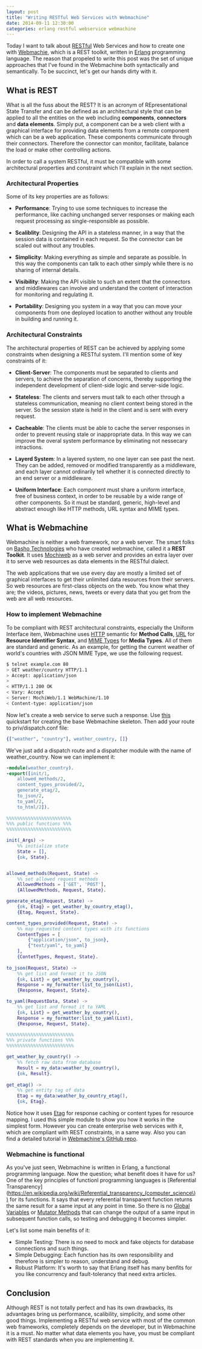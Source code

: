 ```yaml
---
layout: post
title: "Writing RESTful Web Services with Webmachine"
date: 2014-09-11 12:30:00
categories: erlang restful webservice webmachine
---
```


Today I want to talk about [RESTful](https://en.wikipedia.org/wiki/Representational_state_transfer) Web Services and how to create one with [Webmachie](https://github.com/basho/webmachine), which is a REST toolkit, written in [Erlang](https://en.wikipedia.org/wiki/Erlang_(programming_language)) programming language. The reason that propeled to write this post was the set of unique approaches that I've found in the Webmachine both syntactically and semantically. To be succinct, let's get our hands dirty with it. 

## What is REST
What is all the fuss about the REST? It is an acronym of REpresentational State Transfer and can be defined as an architectural style that can be applied to all the entities on the web including __components__, __connectors__ and __data elements__. Simply put, a component can be a web client with a graphical interface for providing data elements from a remote component which can be a web application. These components communicate through their connectors. Therefore the connector can monitor, facilitate, balance the load or make other controlling actions.

In order to call a system RESTful, it must be compatible with some architectural properties and constraint which I'll explain in the next section.

### Architectural Properties
Some of its key properties are as follows:

- __Performance__: Trying to use some techniques to increase the performance, like caching unchanged server responses or making each request processing as single-responsible as possible.

- __Scaliblity__: Designing the API in a stateless manner, in a way that the session data is contained in each request. So the connector can be scaled out without any troubles.

- __Simplicity__: Making everything as simple and separate as possible. In this way the components can talk to each other simply while there is no sharing of internal details.

- __Visibility__: Making the API visible to such an extent that the connectors and middlewares can involve and understand the content of interaction for monitoring and regulating it.

- __Portability__: Designing you system in a way that you can move your components from one deployed location to another without any trouble in building and running it.

### Architectural Constraints
The architectural properties of REST can be achieved by applying some constraints when designing a RESTful system. I'll mention some of key constraints of it:

- __Client-Server__: The components must be separated to clients and servers, to achieve the separation of concerns, thereby supporting the independent development of client-side logic and server-side logic.

- __Stateless__: The clients and servers must talk to each other through a stateless communication, meaning no client context being stored in the server. So the session state is held in the client and is sent with every request.

- __Cacheable__: The clients must be able to cache the server responses in order to prevent reusing stale or inappropriate data. In this way we can improve the overal system performance by eliminating not nessecary intractions.

- __Layerd System__: In a layered system, no one layer can see past the next. They can be added, removed or modified transparently as a middleware, and each layer cannot ordinarily tell whether it is connected directly to an end server or a middleware.

- __Uniform Interface__: Each component must share a uniform interface, free of business context, in order to be reusable by a wide range of other components. So it must be standard, generic, high-level and abstract enough like HTTP methods, URL syntax and MIME types.

## What is Webmachine
Webmachine is neither a web framework, nor a web server. The smart folks on [Basho Technologies](https://en.wikipedia.org/wiki/Basho_Technologies) who have created webmachine, called it a __REST Toolkit__. It uses [Mochiweb](https://github.com/mochi/mochiweb) as a web server and provides an extra layer over it to serve web resources as data elements in the RESTful dialect.

The web applications that we use every day are mostly a limited set of graphical interfaces to get their unlimited data resources from their servers. So web resources are first-class objects on the web. You know what they are; the videos, pictures, news, tweets or every data that you get from the web are all web resources.

### How to implement Webmachine
To be compliant with REST architectural constraints, especially the Uniform Interface item, Webmachine uses [HTTP](https://en.wikipedia.org/wiki/Hypertext_Transfer_Protocol) semantic for __Method Calls__, [URL](https://en.wikipedia.org/wiki/Uniform_resource_locator) for __Resource Identifier Syntax__, and [MIME Types](https://en.wikipedia.org/wiki/Internet_media_type) for __Media Types__. All of them are standard and generic. As an example, for getting the current weather of world's countries with JSON MIME Type, we use the following request.

```bash
$ telnet example.com 80
> GET weather/country HTTP/1.1
> Accept: application/json
>
< HTTP/1.1 200 OK
< Vary: Accept
< Server: MochiWeb/1.1 WebMachine/1.10
< Content-type: application/json 
```

Now let's create a web service to serve such a response. Use [this](https://github.com/basho/webmachine/wiki/Quickstart) quickstart for creating the base Webmachine skeleton.
Then add your route to priv/dispatch.conf file:

```erlang
{["weather", "country"], weather_country, []}
```

We've just add a dispatch route and a dispatcher module with the name of weather_country. Now we can implement it:

```erlang
-module(weather_country).
-export([init/1,
	allowed_methods/2,
	content_types_provided/2,
	generate_etag/2,
	to_json/2,
	to_yaml/2,
	to_html/2]).
	
%%%%%%%%%%%%%%%%%%%%%%%%
%%% public functions %%%
%%%%%%%%%%%%%%%%%%%%%%%%

init(_Args) ->
	%% initialize state
	State = [],
	{ok, State}.


allowed_methods(Request, State) ->
	%% set allowed request methods
	AllowedMethods = ['GET', 'POST'],
	{AllowedMethods, Request, State}.

generate_etag(Request, State) ->
	{ok, Etag} = get_weather_by_country_etag(),
	{Etag, Request, State}.

content_types_provided(Request, State) ->
	%% map requested content types with its functions
	ContentTypes = [
		{"application/json", to_json},
		{"text/yaml", to_yaml}
	],
	{ContetTypes, Request, State}.
	
to_json(Request, State) ->
	%% get list and format it to JSON
	{ok, List} = get_weather_by_country(),
	Response = my_formatter:list_to_json(List),
	{Response, Request, State}.

to_yaml(RequestData, State) ->
	%% get list and format it to YAML
	{ok, List} = get_weather_by_country(),
	Response = my_formatter:list_to_yaml(List),
	{Response, Request, State}.

%%%%%%%%%%%%%%%%%%%%%%%%%
%%% private functions %%%
%%%%%%%%%%%%%%%%%%%%%%%%%

get_weather_by_country() ->
	%% fetch raw data from database
	Result = my_data:weather_by_country(),
	{ok, Result}.
	
get_etag() ->
	%% get entity tag of data
	Etag = my_data:weather_by_country_etag(),
	{ok, Etag}.
```

Notice how it uses [Etag](https://en.wikipedia.org/wiki/HTTP_ETag) for response caching or content types for resource mapping.
I used this simple module to show you how it works in the simplest form. However you can create enterprise web services with it, which are compliant with REST constraints, in a same way. Also you can find a detailed tutorial in [Webmachine's GitHub repo](https://github.com/basho/webmachine/wiki/Demo).

### Webmachine is functional
As you've just seen, Webmachine is written in Erlang, a functional programming language. Now the question; what benefit does it have for us?
One of the key principles of functionl programming languages is [Referential Transparency](https://en.wikipedia.org/wiki/Referential_transparency_(computer_science\)) for its functions. It says that every referential transparent function returns the same result for a same input at any point in time. So there is no [Global Variables](https://en.wikipedia.org/wiki/Global_variable) or [Mutator Methods](https://en.wikipedia.org/wiki/Mutator_method) that can change the output of a same input in subsequent function calls, so testing and debugging it becomes simpler. 

Let's list some main benefits of it:

- Simple Testing: There is no need to mock and fake objects for database connections and such things.
- Simple Debugging: Each function has its own responsibility and therefore is simpler to reason, understand and debug.
- Robust Platform: It's worth to say that Erlang itself has many benfits for you like concurrency and fault-tolerancy that need extra articles.

## Conclusion
Although REST is not totally perfect and has its own drawbacks, its advantages bring us performance, scalibility, simplicity, and some other good things. Implementing a RESTful web service with most of the common web frameworks, completely depends on the developer, but in Webmachine it is a must. No matter what data elements you have, you must be compliant with REST standards when you are implementing it.

